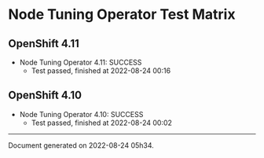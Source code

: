 
Node Tuning Operator Test Matrix
================================

OpenShift 4.11
--------------



* Node Tuning Operator 4.11: SUCCESS
  - Test passed, finished at 2022-08-24 00:16






OpenShift 4.10
--------------



* Node Tuning Operator 4.10: SUCCESS
  - Test passed, finished at 2022-08-24 00:02






---
Document generated on 2022-08-24 05h34.

